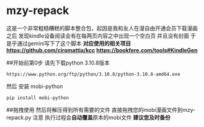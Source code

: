 # mzy-repack
这是一个非常粗糙糟糕的脚本整合包，起因是我和友人在漫自由开通会员下载漫画之后 发现kindle设备阅读会有在每两页内容之中出现一个空白页 并且没有封面
于是乎通过gemini写下了这个脚本
**对应使用的相关项目**
**https://github.com/ciromattia/kcc**
**https://bookfere.com/tools#KindleGen**


##开始前第0步 
请先下载python 3.10.8版本
```shell
https://www.python.org/ftp/python/3.10.8/python-3.10.8-amd64.exe
```
然后 安装 mobi-python
```shell
pip install mobi-python
```

##拖拽使用
然后将解压得到所有需要的文件  直接拖拽您的mobi漫画文件到mzy-repack.py
注意 执行过程会**自动覆盖**原本的mobi文件 
**建议您及时备份**
